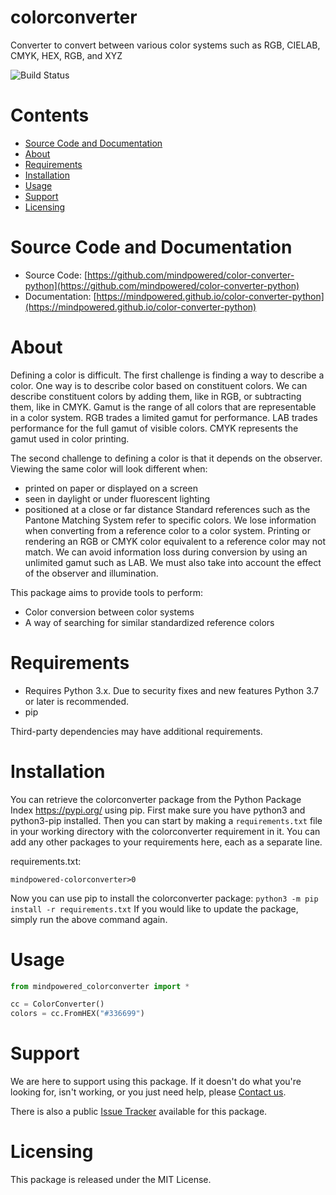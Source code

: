 
colorconverter
==============
Converter to convert between various color systems such as RGB, CIELAB, CMYK, HEX, RGB, and XYZ

![Build Status](https://mindpowered.dev/assets/images/github-badges/build-passing.svg)

Contents
========

* [Source Code and Documentation](#source-code-and-documentation)
* [About](#about)
* [Requirements](#requirements)
* [Installation](#installation)
* [Usage](#usage)
* [Support](#support)
* [Licensing](#licensing)

# Source Code and Documentation
- Source Code: [https://github.com/mindpowered/color-converter-python](https://github.com/mindpowered/color-converter-python)
- Documentation: [https://mindpowered.github.io/color-converter-python](https://mindpowered.github.io/color-converter-python)

# About
Defining a color is difficult. The first challenge is finding a way to describe a color. One way is to describe color based on constituent colors. We can describe constituent colors by adding them, like in RGB, or subtracting them, like in CMYK. Gamut is the range of all colors that are representable in a color system. RGB trades a limited gamut for performance. LAB trades performance for the full gamut of visible colors. CMYK represents the gamut used in color printing.

The second challenge to defining a color is that it depends on the observer. Viewing the same color will look different when:
- printed on paper or displayed on a screen
- seen in daylight or under fluorescent lighting
- positioned at a close or far distance
Standard references such as the Pantone Matching System refer to specific colors. We lose information when converting from a reference color to a color system. Printing or rendering an RGB or CMYK color equivalent to a reference color may not match. We can avoid information loss during conversion by using an unlimited gamut such as LAB. We must also take into account the effect of the observer and illumination.

This package aims to provide tools to perform:
- Color conversion between color systems
- A way of searching for similar standardized reference colors

# Requirements
- Requires Python 3.x. Due to security fixes and new features Python 3.7 or later is recommended.
- pip


Third-party dependencies may have additional requirements.

# Installation
You can retrieve the colorconverter package from the Python Package Index https://pypi.org/ using pip. First make sure you have python3 and python3-pip installed. Then you can start by making a `requirements.txt` file in your working directory with the colorconverter requirement in it. You can add any other packages to your requirements here, each as a separate line.

requirements.txt:
```
mindpowered-colorconverter>0
```
Now you can use pip to install the colorconverter package: `python3 -m pip install -r requirements.txt`
If you would like to update the package, simply run the above command again.


# Usage
```python
from mindpowered_colorconverter import *

cc = ColorConverter()
colors = cc.FromHEX("#336699")

```


# Support
We are here to support using this package. If it doesn't do what you're looking for, isn't working, or you just need help, please [Contact us][contact].

There is also a public [Issue Tracker][bugs] available for this package.

# Licensing
This package is released under the MIT License.



[bugs]: https://github.com/mindpowered/color-converter-python/issues
[contact]: https://mindpowered.dev/support/?ref=color-converter-python/
[docs]: https://mindpowered.github.io/color-converter-python/
[licensing]: https://mindpowered.dev/?ref=color-converter-python
[purchase]: https://mindpowered.dev/purchase/
